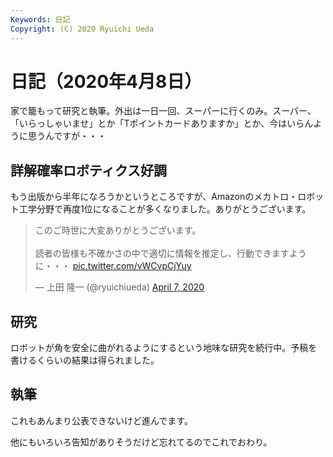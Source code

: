 ```yaml
---
Keywords: 日記
Copyright: (C) 2020 Ryuichi Ueda
---
```


# 日記（2020年4月8日）

家で籠もって研究と執筆。外出は一日一回、スーパーに行くのみ。スーパー、「いらっしゃいませ」とか「Tポイントカードありますか」とか、今はいらんように思うんですが・・・


## 詳解確率ロボティクス好調

もう出版から半年になろうかというところですが、Amazonのメカトロ・ロボット工学分野で再度1位になることが多くなりました。ありがとうございます。

<blockquote class="twitter-tweet" data-partner="tweetdeck"><p lang="ja" dir="ltr">このご時世に大変ありがとうございます。<br><br>読者の皆様も不確かさの中で適切に情報を推定し、行動できますように・・・ <a href="https://t.co/vWCvpCjYuy">pic.twitter.com/vWCvpCjYuy</a></p>&mdash; 上田 隆一 (@ryuichiueda) <a href="https://twitter.com/ryuichiueda/status/1247340145096790018?ref_src=twsrc%5Etfw">April 7, 2020</a></blockquote>
<script async src="https://platform.twitter.com/widgets.js" charset="utf-8"></script>

## 研究

ロボットが角を安全に曲がれるようにするという地味な研究を続行中。予稿を書けるくらいの結果は得られました。


## 執筆

これもあんまり公表できないけど進んでます。



他にもいろいろ告知がありそうだけど忘れてるのでこれでおわり。
